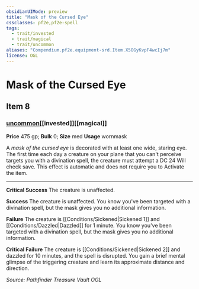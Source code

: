 ```yaml
---
obsidianUIMode: preview
title: "Mask of the Cursed Eye"
cssclasses: pf2e,pf2e-spell
tags:
  - trait/invested
  - trait/magical
  - trait/uncommon
aliases: "Compendium.pf2e.equipment-srd.Item.X5OGyKvpF4wcIj7m"
license: OGL
---
```

# Mask of the Cursed Eye
## Item 8
### [uncommon](uncommon.md "Uncommon Rarity Trait")[[invested]][[magical]]


**Price** 475 gp; 
**Bulk** 0; **Size** med
**Usage** wornmask

A _mask of the cursed eye_ is decorated with at least one wide, staring eye. The first time each day a creature on your plane that you can't perceive targets you with a divination spell, the creature must attempt a DC 24 Will check save. This effect is automatic and does not require you to Activate the item.

* * *

**Critical Success** The creature is unaffected.

**Success** The creature is unaffected. You know you've been targeted with a divination spell, but the mask gives you no additional information.

**Failure** The creature is [[Conditions/Sickened|Sickened 1]] and [[Conditions/Dazzled|Dazzled]] for 1 minute. You know you've been targeted with a divination spell, but the mask gives you no additional information.

**Critical Failure** The creature is [[Conditions/Sickened|Sickened 2]] and dazzled for 10 minutes, and the spell is disrupted. You gain a brief mental glimpse of the triggering creature and learn its approximate distance and direction.

*Source: Pathfinder Treasure Vault*
*OGL*
